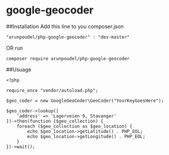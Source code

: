 # google-geocoder

##Installation
Add this line to you composer.json

`"arunpoudel/php-google-geocoder" : "dev-master"`

OR run

`composer require arunpoudel/php-google-geocoder`

##Usuage

```
<?php

require_once "vendor/autoload.php";

$geo_coder = new GoogleGeoCoder\GeoCoder("YourKeyGoesHere");

$geo_coder->lookup([
    'address' => 'Lagerveien 9, Stavanger'
])->then(function ($geo_collection) {
    foreach ($geo_collection as $geo_location) {
        echo $geo_location->getLatitude() . PHP_EOL;
        echo $geo_location->getLongitude() . PHP_EOL;
    }
})->wait();
```


